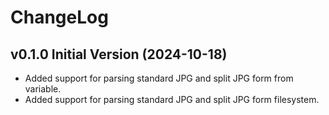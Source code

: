 # ChangeLog

## v0.1.0 Initial Version (2024-10-18)

* Added support for parsing standard JPG and split JPG form from variable.
* Added support for parsing standard JPG and split JPG form filesystem.
